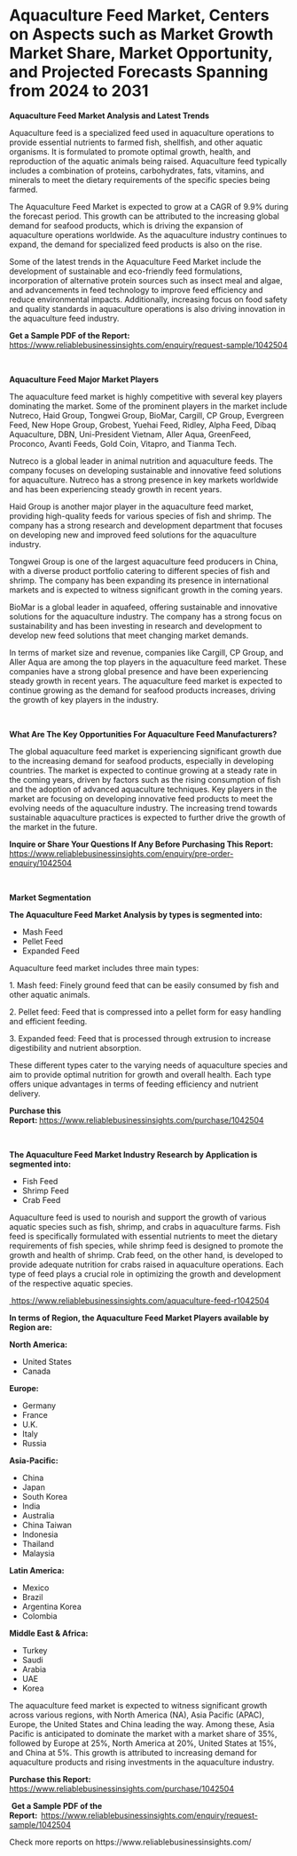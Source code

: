 <p><h1>Aquaculture Feed Market, Centers on Aspects such as Market Growth Market Share, Market Opportunity, and Projected Forecasts Spanning from 2024 to 2031</h1></p><p><strong>Aquaculture Feed Market Analysis and Latest Trends</strong></p>
<p><p>Aquaculture feed is a specialized feed used in aquaculture operations to provide essential nutrients to farmed fish, shellfish, and other aquatic organisms. It is formulated to promote optimal growth, health, and reproduction of the aquatic animals being raised. Aquaculture feed typically includes a combination of proteins, carbohydrates, fats, vitamins, and minerals to meet the dietary requirements of the specific species being farmed.</p><p>The Aquaculture Feed Market is expected to grow at a CAGR of 9.9% during the forecast period. This growth can be attributed to the increasing global demand for seafood products, which is driving the expansion of aquaculture operations worldwide. As the aquaculture industry continues to expand, the demand for specialized feed products is also on the rise.</p><p>Some of the latest trends in the Aquaculture Feed Market include the development of sustainable and eco-friendly feed formulations, incorporation of alternative protein sources such as insect meal and algae, and advancements in feed technology to improve feed efficiency and reduce environmental impacts. Additionally, increasing focus on food safety and quality standards in aquaculture operations is also driving innovation in the aquaculture feed industry.</p></p>
<p><strong>Get a Sample PDF of the Report:&nbsp;</strong> <a href="https://www.reliablebusinessinsights.com/enquiry/request-sample/1042504">https://www.reliablebusinessinsights.com/enquiry/request-sample/1042504</a></p>
<p>&nbsp;</p>
<p><strong>Aquaculture Feed Major Market Players</strong></p>
<p><p>The aquaculture feed market is highly competitive with several key players dominating the market. Some of the prominent players in the market include Nutreco, Haid Group, Tongwei Group, BioMar, Cargill, CP Group, Evergreen Feed, New Hope Group, Grobest, Yuehai Feed, Ridley, Alpha Feed, Dibaq Aquaculture, DBN, Uni-President Vietnam, Aller Aqua, GreenFeed, Proconco, Avanti Feeds, Gold Coin, Vitapro, and Tianma Tech.</p><p>Nutreco is a global leader in animal nutrition and aquaculture feeds. The company focuses on developing sustainable and innovative feed solutions for aquaculture. Nutreco has a strong presence in key markets worldwide and has been experiencing steady growth in recent years.</p><p>Haid Group is another major player in the aquaculture feed market, providing high-quality feeds for various species of fish and shrimp. The company has a strong research and development department that focuses on developing new and improved feed solutions for the aquaculture industry.</p><p>Tongwei Group is one of the largest aquaculture feed producers in China, with a diverse product portfolio catering to different species of fish and shrimp. The company has been expanding its presence in international markets and is expected to witness significant growth in the coming years.</p><p>BioMar is a global leader in aquafeed, offering sustainable and innovative solutions for the aquaculture industry. The company has a strong focus on sustainability and has been investing in research and development to develop new feed solutions that meet changing market demands.</p><p>In terms of market size and revenue, companies like Cargill, CP Group, and Aller Aqua are among the top players in the aquaculture feed market. These companies have a strong global presence and have been experiencing steady growth in recent years. The aquaculture feed market is expected to continue growing as the demand for seafood products increases, driving the growth of key players in the industry.</p></p>
<p>&nbsp;</p>
<p><strong>What Are The Key Opportunities For Aquaculture Feed Manufacturers?</strong></p>
<p><p>The global aquaculture feed market is experiencing significant growth due to the increasing demand for seafood products, especially in developing countries. The market is expected to continue growing at a steady rate in the coming years, driven by factors such as the rising consumption of fish and the adoption of advanced aquaculture techniques. Key players in the market are focusing on developing innovative feed products to meet the evolving needs of the aquaculture industry. The increasing trend towards sustainable aquaculture practices is expected to further drive the growth of the market in the future.</p></p>
<p><strong>Inquire or Share Your Questions If Any Before Purchasing This Report:</strong> <a href="https://www.reliablebusinessinsights.com/enquiry/pre-order-enquiry/1042504">https://www.reliablebusinessinsights.com/enquiry/pre-order-enquiry/1042504</a></p>
<p>&nbsp;</p>
<p><strong>Market Segmentation</strong></p>
<p><strong>The Aquaculture Feed Market Analysis by types is segmented into:</strong></p>
<p><ul><li>Mash Feed</li><li>Pellet Feed</li><li>Expanded Feed</li></ul></p>
<p><p>Aquaculture feed market includes three main types: </p><p>1. Mash feed: Finely ground feed that can be easily consumed by fish and other aquatic animals.</p><p> </p><p>2. Pellet feed: Feed that is compressed into a pellet form for easy handling and efficient feeding.</p><p>3. Expanded feed: Feed that is processed through extrusion to increase digestibility and nutrient absorption.</p><p>These different types cater to the varying needs of aquaculture species and aim to provide optimal nutrition for growth and overall health. Each type offers unique advantages in terms of feeding efficiency and nutrient delivery.</p></p>
<p><strong>Purchase this Report:&nbsp;</strong><a href="https://www.reliablebusinessinsights.com/purchase/1042504">https://www.reliablebusinessinsights.com/purchase/1042504</a></p>
<p>&nbsp;</p>
<p><strong>The Aquaculture Feed Market Industry Research by Application is segmented into:</strong></p>
<p><ul><li>Fish Feed</li><li>Shrimp Feed</li><li>Crab Feed</li></ul></p>
<p><p>Aquaculture feed is used to nourish and support the growth of various aquatic species such as fish, shrimp, and crabs in aquaculture farms. Fish feed is specifically formulated with essential nutrients to meet the dietary requirements of fish species, while shrimp feed is designed to promote the growth and health of shrimp. Crab feed, on the other hand, is developed to provide adequate nutrition for crabs raised in aquaculture operations. Each type of feed plays a crucial role in optimizing the growth and development of the respective aquatic species.</p></p>
<p><a href="https://www.reliablebusinessinsights.com/aquaculture-feed-r1042504">&nbsp;https://www.reliablebusinessinsights.com/aquaculture-feed-r1042504</a></p>
<p><strong>In terms of Region, the Aquaculture Feed Market Players available by Region are:</strong></p>
<p>
    <p> <strong> North America: </strong>
        <ul>
            <li>United States</li>
            <li>Canada</li>
        </ul>
        </p> 
    <p> <strong> Europe: </strong>
        <ul>
            <li>Germany</li>
            <li>France</li>
            <li>U.K.</li>
            <li>Italy</li>
            <li>Russia</li>
        </ul>
        </p> 
    <p> <strong> Asia-Pacific: </strong>
        <ul>
            <li>China</li>
            <li>Japan</li>
            <li>South Korea</li>
            <li>India</li>
            <li>Australia</li>
            <li>China Taiwan</li>
            <li>Indonesia</li>
            <li>Thailand</li>
            <li>Malaysia</li>
        </ul>
        </p> 
    <p> <strong> Latin America: </strong>
        <ul>
            <li>Mexico</li>
            <li>Brazil</li>
            <li>Argentina Korea</li>
            <li>Colombia</li>
        </ul>
        </p> 
    <p> <strong> Middle East & Africa: </strong>
        <ul>
            <li>Turkey</li>
            <li>Saudi</li>
            <li>Arabia</li>
            <li>UAE</li>
            <li>Korea</li>
        </ul>
    </p>
    </p>
<p><p>The aquaculture feed market is expected to witness significant growth across various regions, with North America (NA), Asia Pacific (APAC), Europe, the United States and China leading the way. Among these, Asia Pacific is anticipated to dominate the market with a market share of 35%, followed by Europe at 25%, North America at 20%, United States at 15%, and China at 5%. This growth is attributed to increasing demand for aquaculture products and rising investments in the aquaculture industry.</p></p>
<p><strong>Purchase this Report: </strong><a href="https://www.reliablebusinessinsights.com/purchase/1042504">https://www.reliablebusinessinsights.com/purchase/1042504</a></p>
<p>&nbsp;<strong>Get a Sample PDF of the Report:&nbsp;&nbsp;</strong><a href="https://www.reliablebusinessinsights.com/enquiry/request-sample/1042504">https://www.reliablebusinessinsights.com/enquiry/request-sample/1042504</a></p>
<p><strong></strong></p>
<p>Check more reports on https://www.reliablebusinessinsights.com/</p>